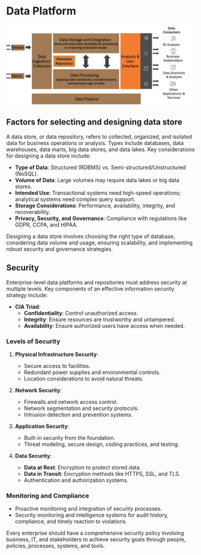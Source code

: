 # Data Platform 
![Analysis and UI Layer](./images/AUILayer.png)

## Factors for selecting and designing data store

A data store, or data repository, refers to collected, organized, and isolated data for business operations or analysis. Types include databases, data warehouses, data marts, big data stores, and data lakes. Key considerations for designing a data store include:

- **Type of Data**: Structured (RDBMS) vs. Semi-structured/Unstructured (NoSQL).
- **Volume of Data**: Large volumes may require data lakes or big data stores.
- **Intended Use**: Transactional systems need high-speed operations; analytical systems need complex query support.
- **Storage Considerations**: Performance, availability, integrity, and recoverability.
- **Privacy, Security, and Governance**: Compliance with regulations like GDPR, CCPA, and HIPAA.

Designing a data store involves choosing the right type of database, considering data volume and usage, ensuring scalability, and implementing robust security and governance strategies.

## Security

Enterprise-level data platforms and repositories must address security at multiple levels. Key components of an effective information security strategy include:

- **CIA Triad**:
  - **Confidentiality**: Control unauthorized access.
  - **Integrity**: Ensure resources are trustworthy and untampered.
  - **Availability**: Ensure authorized users have access when needed.

### Levels of Security

1. **Physical Infrastructure Security**:
   - Secure access to facilities.
   - Redundant power supplies and environmental controls.
   - Location considerations to avoid natural threats.

2. **Network Security**:
   - Firewalls and network access control.
   - Network segmentation and security protocols.
   - Intrusion detection and prevention systems.

3. **Application Security**:
   - Built-in security from the foundation.
   - Threat modeling, secure design, coding practices, and testing.

4. **Data Security**:
   - **Data at Rest**: Encryption to protect stored data.
   - **Data in Transit**: Encryption methods like HTTPS, SSL, and TLS.
   - Authentication and authorization systems.

### Monitoring and Compliance

- Proactive monitoring and integration of security processes.
- Security monitoring and intelligence systems for audit history, compliance, and timely reaction to violations.

Every enterprise should have a comprehensive security policy involving business, IT, and stakeholders to achieve security goals through people, policies, processes, systems, and tools.
